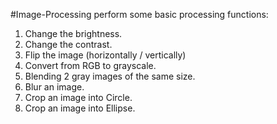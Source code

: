 #Image-Processing
perform some basic processing functions:
1. Change the brightness.
2. Change the contrast.
3. Flip the image (horizontally / vertically)
4. Convert from RGB to grayscale.
5. Blending 2 gray images of the same size.
6. Blur an image.
7. Crop an image into Circle.
8. Crop an image into Ellipse.
